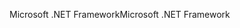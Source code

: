 <span data-ttu-id="59c7e-101">Microsoft .NET Framework</span><span class="sxs-lookup"><span data-stu-id="59c7e-101">Microsoft .NET Framework</span></span>